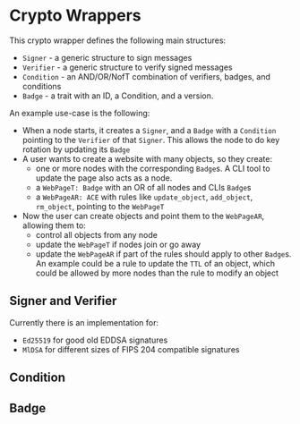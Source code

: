 # Crypto Wrappers

This crypto wrapper defines the following main structures:

- `Signer` - a generic structure to sign messages
- `Verifier` - a generic structure to verify signed messages
- `Condition` - an AND/OR/NofT combination of verifiers, badges, and conditions
- `Badge` - a trait with an ID, a Condition, and a version.

An example use-case is the following:

- When a node starts, it creates a `Signer`, and a `Badge` with a `Condition`
 pointing to the `Verifier` of that `Signer`. This allows the node to do key rotation by updating
 its `Badge`
- A user wants to create a website with many objects, so they create:
  - one or more nodes with the corresponding `Badge`s. 
    A CLI tool to update the page also acts as a node.
  - a `WebPageT: Badge` with an OR of all nodes and CLIs `Badge`s
  - a `WebPageAR: ACE` with rules like `update_object`, `add_object`, `rm_object`,
   pointing to the `WebPageT`
- Now the user can create objects and point them to the `WebPageAR`, allowing them to:
  - control all objects from any node
  - update the `WebPageT` if nodes join or go away
  - update the `WebPageAR` if part of the rules should apply to other `Badge`s. An example
    could be a rule to update the `TTL` of an object, which could be allowed by more nodes
    than the rule to modify an object

## Signer and Verifier

Currently there is an implementation for:

- `Ed25519` for good old EDDSA signatures
- `MlDSA` for different sizes of FIPS 204 compatible signatures

## Condition

## Badge
